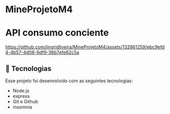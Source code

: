 # MineProjetoM4
# API consumo conciente


  https://github.com/iingridliveira/MineProjetoM4/assets/132861259/ebc9efd4-4b57-4d08-9df9-36b7efe62c5a
  
## 🚀 Tecnologias

Esse projeto foi desenvolvido com as seguintes tecnologias:

- Node.js
- express
- Git e Github
- insomnia





